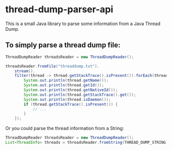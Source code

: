 # thread-dump-parser-api

This is a small Java library to parse some information from a Java Thread Dump.

## To simply parse a thread dump file:

```java
ThreadDumpReader threadsReader = new ThreadDumpReader();

threadsReader.fromFile("threaddump.txt").
	stream().
	filter(thread -> thread.getStackTrace().isPresent()).forEach(thread -> {
		System.out.println(thread.getName());
		System.out.println(thread.getId());
		System.out.println(thread.getNativeId());
		System.out.println(thread.getStackTrace().get());
		System.out.println(thread.isDaemon());
		if (thread.getStackTrace().isPresent()) {
			// ... 	
		}
	});
```

Or you could parse the thread information from a String:

```java
ThreadDumpReader threadsReader = new ThreadDumpReader();
List<ThreadInfo> threads = threadsReader.fromString(THREAD_DUMP_STRING);

```

